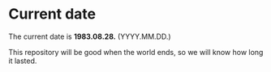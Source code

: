 # Current date

The current date is **1983.08.28.** (YYYY.MM.DD.)

This repository will be good when the world ends, so we will know how long it lasted.